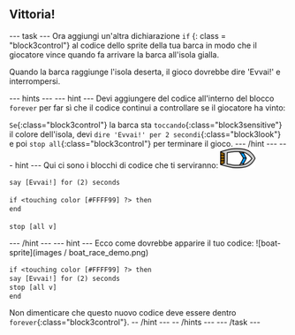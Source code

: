 ## Vittoria!

\--- task \--- Ora aggiungi un'altra dichiarazione `if` {: class = "block3control"} al codice dello sprite della tua barca in modo che il giocatore vince quando fa arrivare la barca all'isola gialla.

Quando la barca raggiunge l'isola deserta, il gioco dovrebbe dire 'Evvai!' e interrompersi.

\--- hints \--- \--- hint \--- Devi aggiungere del codice all'interno del blocco `forever` per far sì che il codice continui a controllare se il giocatore ha vinto:

`Se`{:class="block3control"} la barca sta `toccando`{:class="block3sensitive"} il colore dell'isola, devi `dire 'Evvai!' per 2 secondi`{:class="block3look"} e poi `stop all`{:class="block3control"} per terminare il gioco. \--- /hint \--- \--- hint \--- Qui ci sono i blocchi di codice che ti serviranno: ![boat-sprite](images/boat_resize.png)

```blocks3
say [Evvai!] for (2) seconds

if <touching color [#FFFF99] ?> then
end

stop [all v]

```

\--- /hint \--- \--- hint \--- Ecco come dovrebbe apparire il tuo codice: ![boat-sprite](images / boat_race_demo.png)

```blocks3
if <touching color [#FFFF99] ?> then
say [Evvai!] for (2) seconds
stop [all v]
end
```

Non dimenticare che questo nuovo codice deve essere dentro `forever`{:class="block3control"}. -- /hint \--- -- /hints \--- \--- /task \---